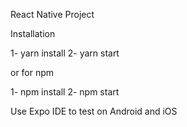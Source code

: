 React Native Project

Installation

1- yarn install
2- yarn start

or for npm

1- npm install
2- npm start

Use Expo IDE to test on Android and iOS